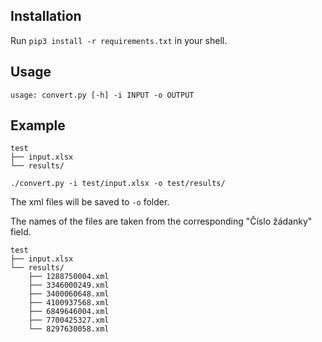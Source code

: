 ## Installation

Run `pip3 install -r requirements.txt` in your shell.

## Usage

```
usage: convert.py [-h] -i INPUT -o OUTPUT
```

## Example

```
test
├── input.xlsx
└── results/
```

```
./convert.py -i test/input.xlsx -o test/results/
```

The xml files will be saved to `-o` folder. 

The names of the files are taken from the corresponding "Číslo žádanky" field.

```
test
├── input.xlsx
└── results/
    ├── 1288750004.xml
    ├── 3346000249.xml
    ├── 3400060648.xml
    ├── 4100937568.xml
    ├── 6849646004.xml
    ├── 7700425327.xml
    └── 8297630058.xml


```
